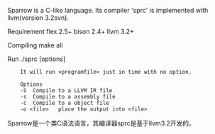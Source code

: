 Sparrow is a C-like language. Its compiler 'sprc' is implemented with llvm(version 3.2svn).

Requirement
	flex 2.5+
	bison 2.4+
	llvm 3.2+

Compiling
	make all

Run
	./sprc <programfile> [options] 
		
		It will run <programfile> just in time with no option.

		Options
		-S	Compile to a LLVM IR file
		-s	Compile to a assembly file
		-c	Compile to a object file
		-o <file>	place the output into <file>


Sparrow是一个类C语法语言，其编译器sprc是基于llvm3.2开发的。
